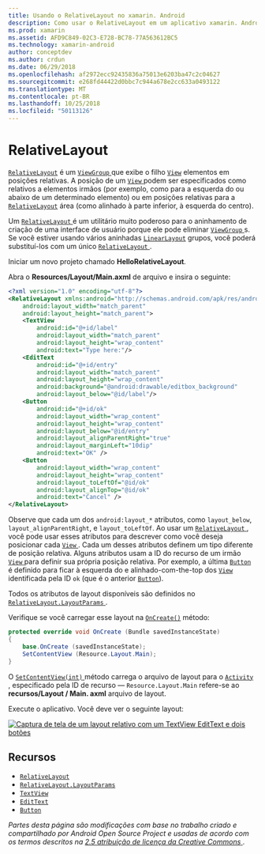 ```yaml
---
title: Usando o RelativeLayout no xamarin. Android
description: Como usar o RelativeLayout em um aplicativo xamarin. Android
ms.prod: xamarin
ms.assetid: AFD9C849-02C3-E728-BC78-77A563612BC5
ms.technology: xamarin-android
author: conceptdev
ms.author: crdun
ms.date: 06/29/2018
ms.openlocfilehash: af2972ecc92435836a75013e6203ba47c2c04627
ms.sourcegitcommit: e268fd44422d0bbc7c944a678e2cc633a0493122
ms.translationtype: MT
ms.contentlocale: pt-BR
ms.lasthandoff: 10/25/2018
ms.locfileid: "50113126"
---
```

# <a name="relativelayout"></a>RelativeLayout

[`RelativeLayout`](https://developer.xamarin.com/api/type/Android.Widget.RelativeLayout/) é um [ `ViewGroup` ](https://developer.xamarin.com/api/type/Android.Views.ViewGroup/) que exibe o filho [`View`](https://developer.xamarin.com/api/type/Android.Views.View/)
elementos em posições relativas. A posição de um [ `View` ](https://developer.xamarin.com/api/type/Android.Views.View/) podem ser especificados como relativos a elementos irmãos (por exemplo, como para a esquerda do ou abaixo de um determinado elemento) ou em posições relativas para a [`RelativeLayout`](https://developer.xamarin.com/api/type/Android.Widget.RelativeLayout/)
área (como alinhado à parte inferior, à esquerda do centro).

Um [ `RelativeLayout` ](https://developer.xamarin.com/api/type/Android.Widget.RelativeLayout/) é um utilitário muito poderoso para o aninhamento de criação de uma interface de usuário porque ele pode eliminar [ `ViewGroup` ](https://developer.xamarin.com/api/type/Android.Views.ViewGroup/)s. Se você estiver usando vários aninhadas [`LinearLayout`](https://developer.xamarin.com/api/type/Android.Widget.LinearLayout/)
grupos, você poderá substituí-los com um único [ `RelativeLayout` ](https://developer.xamarin.com/api/type/Android.Widget.RelativeLayout/).

Iniciar um novo projeto chamado **HelloRelativeLayout**.

Abra o **Resources/Layout/Main.axml** de arquivo e insira o seguinte:

```xml
<?xml version="1.0" encoding="utf-8"?>
<RelativeLayout xmlns:android="http://schemas.android.com/apk/res/android"
    android:layout_width="match_parent"
    android:layout_height="match_parent">
    <TextView
        android:id="@+id/label"
        android:layout_width="match_parent"
        android:layout_height="wrap_content"
        android:text="Type here:"/>
    <EditText
        android:id="@+id/entry"
        android:layout_width="match_parent"
        android:layout_height="wrap_content"
        android:background="@android:drawable/editbox_background"
        android:layout_below="@id/label"/>
    <Button
        android:id="@+id/ok"
        android:layout_width="wrap_content"
        android:layout_height="wrap_content"
        android:layout_below="@id/entry"
        android:layout_alignParentRight="true"
        android:layout_marginLeft="10dip"
        android:text="OK" />
    <Button
        android:layout_width="wrap_content"
        android:layout_height="wrap_content"
        android:layout_toLeftOf="@id/ok"
        android:layout_alignTop="@id/ok"
        android:text="Cancel" />
</RelativeLayout>
```

Observe que cada um dos `android:layout_*` atributos, como `layout_below`, `layout_alignParentRight`, e `layout_toLeftOf`.
Ao usar um [ `RelativeLayout` ](https://developer.xamarin.com/api/type/Android.Widget.RelativeLayout/), você pode usar esses atributos para descrever como você deseja posicionar cada [ `View` ](https://developer.xamarin.com/api/type/Android.Views.View/). Cada um desses atributos definem um tipo diferente de posição relativa. Alguns atributos usam a ID do recurso de um irmão [ `View` ](https://developer.xamarin.com/api/type/Android.Views.View/) para definir sua própria posição relativa. Por exemplo, a última [ `Button` ](https://developer.xamarin.com/api/type/Android.Widget.Button/) é definido para ficar à esquerda do e alinhado-com-the-top dos [ `View` ](https://developer.xamarin.com/api/type/Android.Views.View/) identificada pela ID `ok` (que é o anterior [`Button`](https://developer.xamarin.com/api/type/Android.Widget.Button/)).

Todos os atributos de layout disponíveis são definidos no [ `RelativeLayout.LayoutParams` ](https://developer.xamarin.com/api/type/Android.Widget.RelativeLayout+LayoutParams/).

Verifique se você carregar esse layout na [`OnCreate()`](https://developer.xamarin.com/api/member/Android.App.Activity.OnCreate/p/Android.OS.Bundle/)
método:

```csharp
protected override void OnCreate (Bundle savedInstanceState)
{
    base.OnCreate (savedInstanceState);
    SetContentView (Resource.Layout.Main);
}
```

O [ `SetContentView(int)` ](https://developer.xamarin.com/api/member/Android.App.Activity.SetContentView/p/System.Int32/) método carrega o arquivo de layout para o [ `Activity` ](https://developer.xamarin.com/api/type/Android.App.Activity/), especificado pela ID de recurso &mdash; `Resource.Layout.Main` refere-se ao **recursos/Layout / Main. axml** arquivo de layout.

Execute o aplicativo. Você deve ver o seguinte layout:

[![Captura de tela de um layout relativo com um TextView EditText e dois botões](relative-layout-images/helloviews2.png)](relative-layout-images/helloviews2.png#lightbox)


## <a name="resources"></a>Recursos

-   [`RelativeLayout`](https://developer.xamarin.com/api/type/Android.Widget.RelativeLayout/)
-   [`RelativeLayout.LayoutParams`](https://developer.xamarin.com/api/type/Android.Widget.RelativeLayout+LayoutParams/)
-   [`TextView`](https://developer.xamarin.com/api/type/Android.Widget.TextView/)
-   [`EditText`](https://developer.xamarin.com/api/type/Android.Widget.EditText/)
-   [`Button`](https://developer.xamarin.com/api/type/Android.Widget.Button/)


*Partes desta página são modificações com base no trabalho criado e compartilhado por Android Open Source Project e usadas de acordo com os termos descritos na*
[*2.5 atribuição de licença da Creative Commons* ](http://creativecommons.org/licenses/by/2.5/).
